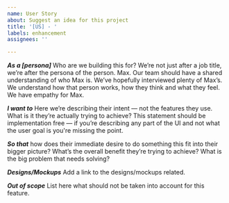 ```yaml
---
name: User Story
about: Suggest an idea for this project
title: '[US] - '
labels: enhancement
assignees: ''

---
```


***As a [persona]*** 
Who are we building this for? We’re not just after a job title, we’re after the persona of the person. Max. Our team should have a shared understanding of who Max is. We’ve hopefully interviewed plenty of Max’s. We understand how that person works, how they think and what they feel. We have empathy for Max.

***I want to***
Here we’re describing their intent — not the features they use. What is it they’re actually trying to achieve? This statement should be implementation free — if you’re describing any part of the UI and not what the user goal is you're missing the point.

***So that***
how does their immediate desire to do something this fit into their bigger picture? What’s the overall benefit they’re trying to achieve? What is the big problem that needs solving?

***Designs/Mockups***
Add a link to the designs/mockups related.

***Out of scope***
List here what should not be taken into account for this feature.

